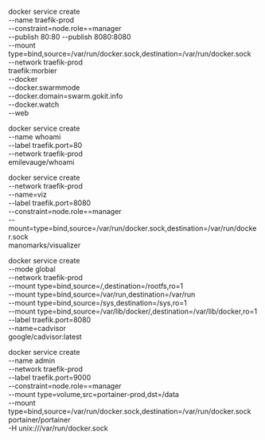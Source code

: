 docker service create \
    --name traefik-prod \
    --constraint=node.role==manager \
    --publish 80:80 --publish 8080:8080 \
    --mount type=bind,source=/var/run/docker.sock,destination=/var/run/docker.sock \
    --network traefik-prod \
    traefik:morbier \
    --docker \
    --docker.swarmmode \
    --docker.domain=swarm.gokit.info \
    --docker.watch \
    --web


docker service create \
    --name whoami \
    --label traefik.port=80 \
    --network traefik-prod \
    emilevauge/whoami

docker service create \
    --network traefik-prod \
    --name=viz \
    --label traefik.port=8080 \
    --constraint=node.role==manager \
    --mount=type=bind,source=/var/run/docker.sock,destination=/var/run/docker.sock \
  manomarks/visualizer

docker service create \
    --mode global \
    --network traefik-prod \
    --mount type=bind,source=/,destination=/rootfs,ro=1 \
    --mount type=bind,source=/var/run,destination=/var/run \
    --mount type=bind,source=/sys,destination=/sys,ro=1 \
    --mount type=bind,source=/var/lib/docker/,destination=/var/lib/docker,ro=1 \
    --label traefik.port=8080 \
    --name=cadvisor \
  google/cadvisor:latest

docker service create \
    --name admin \
    --network traefik-prod \
    --label traefik.port=9000 \
    --constraint=node.role==manager \
    --mount type=volume,src=portainer-prod,dst=/data \
    --mount type=bind,source=/var/run/docker.sock,destination=/var/run/docker.sock \
    portainer/portainer \
    -H unix:///var/run/docker.sock